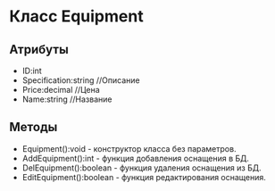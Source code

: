 # Класс Equipment
## Атрибуты
- ID:int
- Specification:string //Описание
- Price:decimal //Цена
- Name:string //Название
## Методы
- Equipment():void - конструктор класса без параметров.
- AddEquipment():int - функция добавления оснащения в БД.
- DelEquipment():boolean - функция удаления оснащения из БД.
- EditEquipment():boolean - функция редактирования оснащения.
